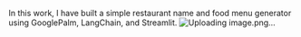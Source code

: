 In this work, I have built a simple restaurant name and food menu generator using GooglePalm, LangChain, and Streamlit. ![Uploading image.png…]()


